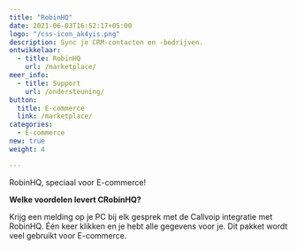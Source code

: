 ```yaml
---
title: "RobinHQ"
date: 2021-06-03T16:52:17+05:00
logo: "/css-icon_ak4yis.png"
description: Sync je CRM-contacten en -bedrijven.
ontwikkelaar:
  - title: RobinHQ
    url: /marketplace/
meer_info:
  - title: Support
    url: /ondersteuning/
button:
  title: E-commerce
  link: /marketplace/
categories:
  - E-commerce
new: true
weight: 4

---
```


RobinHQ, speciaal voor E-commerce!

**Welke voordelen levert CRobinHQ?**

Krijg een melding op je PC bij elk gesprek met de Callvoip integratie met RobinHQ. Één keer klikken en je hebt alle gegevens voor je. Dit pakket wordt veel gebruikt voor E-commerce.
